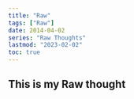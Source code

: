 ```yaml
---
title: "Raw"
tags: ["Raw"]
date: 2014-04-02
series: "Raw Thoughts"
lastmod: "2023-02-02"
toc: true
---
```


## This is my Raw thought